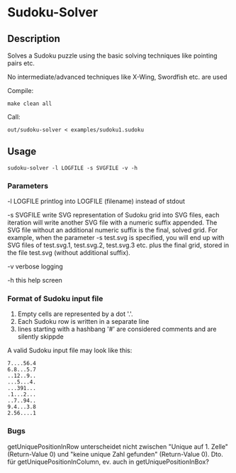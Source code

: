 Sudoku-Solver
============

Description
---------

Solves a Sudoku puzzle using the basic solving  techniques like pointing pairs etc.

No intermediate/advanced techniques like X-Wing, Swordfish etc. are used


Compile:

    make clean all

Call:

    out/sudoku-solver < examples/sudoku1.sudoku

Usage
----

    sudoku-solver -l LOGFILE -s SVGFILE -v -h

### Parameters

  -l LOGFILE  printlog into LOGFILE (filename) instead of stdout
  
  -s SVGFILE  write SVG representation of Sudoku grid into SVG files, each iteration will write
            another SVG file with a numeric suffix appended. The SVG file without an additional
              numeric suffix is the final, solved grid.
              For example, when the parameter -s test.svg is specified, you will end up with SVG
              files of test.svg.1, test.svg.2, test.svg.3 etc. plus the final grid, stored in the
              file test.svg (without additional suffix).
			  
  -v          verbose logging
  
  -h          this help screen

  
### Format of Sudoku input file

1. Empty cells are represented by a dot '.'.
2. Each Sudoku row is written in a separate line
3. lines starting with a hashbang '#' are considered comments and are silently skippde

A valid Sudoku input file may look like this:

```
7....56.4
6.8...5.7
..12..9..
...5...4.
...391...
.1...2...
..7..94..
9.4...3.8
2.56....1
```

### Bugs

getUniquePositionInRow unterscheidet nicht zwischen "Unique auf 1. Zelle" (Return-Value 0) und "keine unique Zahl gefunden" (Return-Value 0). Dto. für getUniquePositionInColumn, ev. auch in getUniquePositionInBox?